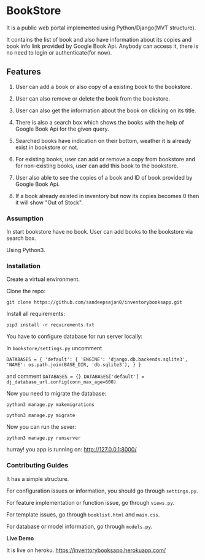 # BookStore

It is a public web portal implemented using Python/Django(MVT structure).

It contains the list of book and also have information about its copies and book info link provided by Google Book Api. Anybody can access it, there is no need to login or authenticate(for now).
  


## Features

1. User can add a book or also copy of a existing book to the bookstore.

2. User can also remove or delete the book from the bookstore.

3. User can also get the information about the book on clicking on its title.

4. There is also a search box which shows the books with the help of Google Book Api for the given query.

5. Searched books have indication on their bottom, weather it is already exist in bookstore or not.

6. For existing books, user can add or remove a copy from bookstore and for non-existing books, user can add this book to the bookstore. 

7. User also able to see the copies of a book and ID of book provided by Google Book Api.

8. If a book already existed in inventory but now its copies becomes 0 then it will show "Out of Stock".

### Assumption

In start bookstore have no book. User can add books to the bookstore via search box.

Using Python3.

### Installation

Create a virtual environment.

Clone the repo:

`git clone https://github.com/sandeepsajan0/inventorybooksapp.git`

Install all requirements:

`pip3 install -r requirements.txt`

You have to configure database for run server locally:

In `bookstore/settings.py`
uncomment

`DATABASES = {
    'default': {
        'ENGINE': 'django.db.backends.sqlite3',
        'NAME': os.path.join(BASE_DIR, 'db.sqlite3'),
    }
}`

and comment
`DATABASES = {}
DATABASES['default'] = dj_database_url.config(conn_max_age=600)`

Now you need to migrate the database:

`python3 manage.py makemigrations`

`python3 manage.py migrate`

Now you can run the sever:

`python3 manage.py runserver`

hurray! you app is running on: http://127.0.0.1:8000/

### Contributing Guides

It has a simple structure.

For configuration issues or information, you should go through `settings.py`.

For feature implementation or function issue, go through `views.py`.

For template issues, go through `booklist.html` and `main.css`.

For database or model information, go through `models.py`.

**Live Demo**

It is live on heroku. https://inventorybooksapp.herokuapp.com/
